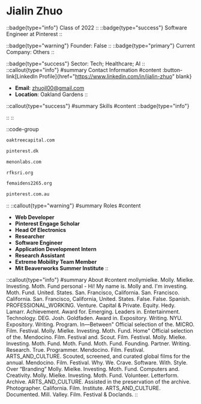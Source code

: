 # Jialin Zhuo
::badge{type="info"}
Class of 2022
::
::badge{type="success"}
Software Engineer at Pinterest
::

::badge{type="warning"}
Founder: False
::
::badge{type="primary"}
Current Company: Others
::

::badge{type="success"}
Sector: Tech; Healthcare; AI
::
::callout{type="info"}
#summary
Contact Information
#content
:button-link[LinkedIn Profile]{href="https://www.linkedin.com/in/jialin-zhuo" blank}
- **Email**: zhuojl00@gmail.com
- **Location**: Oakland Gardens
::

::callout{type="success"}
#summary
Skills
#content
::badge{type="info"}

::
::

::code-group
```bash [Oaktree Capital Management]
oaktreecapital.com
```
```bash [William Megelich]
pinterest.dk
```
```bash [menon labs]
menonlabs.com
```
```bash [Rfk Science Research Institute]
rfksri.org
```
```bash [Fe Maidens First Robotics Team (Frc 2265)]
femaidens2265.org
```
```bash [Pinterest]
pinterest.com.au
```
::
::callout{type="warning"}
#summary
Roles
#content
- **Web Developer**
- **Pinterest Engage Scholar**
- **Head Of Electronics**
- **Researcher**
- **Software Engineer**
- **Application Development Intern**
- **Research Assistant**
- **Extreme Mobility Team Member**
- **Mit Beaverworks Summer Institute**
::

::callout{type="info"}
#summary
About
#content
mollymielke. Molly. Mielke. Investing. Moth. Fund personal - Hi! My name is. Molly and. I'm investing. Moth. Fund. United. States. San. Francisco, California. San. Francisco. California. San. Francisco, California, United. States. False. False. Spanish. PROFESSIONAL_WORKING. Venture. Capital & Private. Equity. Hedy. Lamarr. Achievement. Award for. Emerging. Leaders in. Entertainment. Technology. DEG. Josh. Goldfaden. Award in. Expository. Writing. NYU. Expository. Writing. Program. In—Between" Official selection of the. MICRO. Film. Festival. Molly. Mielke. Investing. Moth. Fund. Home" Official selection of the. Mendocino. Film. Festival and. Scout. Film. Festival. Molly. Mielke. Investing. Moth. Fund. Moth. Fund. Moth. Fund. Founding. Partner. Writing. Research. True. Programmer. Mendocino. Film. Festival. ARTS_AND_CULTURE. Scouted, screened, and curated global films for the annual. Mendocino. Film. Festival. Why. We. Crave. Software. With. Style. Over “Branding” Molly. Mielke. Investing. Moth. Fund. Computers and. Creativity. Molly. Mielke. Investing. Moth. Fund. Volunteer. Letterform. Archive. ARTS_AND_CULTURE. Assisted in the preservation of the archive. Photographer. California. Film. Institute. ARTS_AND_CULTURE. Documented. Mill. Valley. Film. Festival & Doclands.
::
